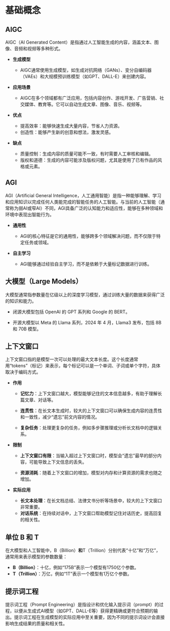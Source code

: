 # 基础概念

## AIGC

AIGC（AI Generated Content）是指通过人工智能生成的内容，涵盖文本、图像、音频和视频等多种形式。

- **生成模型**
  
  - AIGC通常使用生成模型，如生成对抗网络（GANs）、变分自编码器（VAEs）和大规模预训练模型（如GPT、DALL-E）来创建内容。

- **应用场景**
  
  - AIGC在多个领域都有广泛应用，包括内容创作、游戏开发、广告营销、社交媒体、教育等。它可以自动生成文章、图像、音乐、视频等。

- **优点**
  
  - 提高效率：能够快速生成大量内容，节省人力资源。
  - 创造性：能够产生新的创意和想法，激发灵感。

- **缺点**
  
  - 质量控制：生成内容的质量可能不一致，有时需要人工审核和编辑。
  - 版权和道德：生成的内容可能涉及版权问题，尤其是使用了已有作品的风格或元素。

## AGI

AGI（Artificial General Intelligence，人工通用智能）是指一种能够理解、学习和应用知识以完成任何人类能完成的智能任务的人工智能。与当前的人工智能（通常称为弱AI或窄AI）不同，AGI具备广泛的认知能力和适应性，能够在多种领域和环境中表现出智能行为。

- **通用性**
  
  - AGI的核心特征是它的通用性，能够跨多个领域解决问题，而不仅限于特定任务或领域。

- **自主学习**
  
  - AGI能够通过经验自主学习，而不是依赖于大量标记数据进行训练。

## 大模型（Large Models）

大模型通常指参数量在亿级以上的深度学习模型，通过训练大量的数据来获得广泛的知识和能力。

- 闭源大模型包括 OpenAI 的 GPT 系列和 Google 的 BERT。

- 开源大模型以 Meta 的 Llama 系列，2024 年 4 月，Llama3 发布，包括 8B和 70B 模型。

## 上下文窗口

上下文窗口指的是模型一次可以处理的最大文本长度。这个长度通常用“tokens”（标记）来表示，每个标记可以是一个单词、子词或单个字符，具体取决于编码方式。

- **作用**
  
  - **记忆力**：上下文窗口越大，模型能够记住的文本信息越多，有助于理解长篇文章、对话等。
  
  - **连贯性**：在长文本生成时，较大的上下文窗口可以确保生成内容的连贯性和一致性，减少“遗忘”前文内容的情况。
  
  - **复杂任务**：处理更复杂的任务，例如多步骤推理或分析长文档中的逻辑关系。

- **限制**
  
  - **上下文窗口有限**：当输入超过上下文窗口时，模型会“遗忘”最早的部分内容，可能导致上下文信息的丢失。
  
  - **资源消耗**：随着上下文窗口的增加，模型对内存和计算资源的需求也随之增加。

- **实际应用**
  
  - **长文本处理**：在长文档总结、法律文书分析等场景中，较大的上下文窗口非常重要。
  - **对话系统**：在持续对话中，上下文窗口帮助模型记住对话历史，提高回复的相关性。

## 单位 B 和 T

在大模型和人工智能中，B（Billion）**和**T（Trillion）分别代表“十亿”和“万亿”，通常用来表示模型的参数数量：

- **B（Billion）**：十亿，例如“175B”表示一个模型有1750亿个参数。
- **T（Trillion）**：万亿，例如“1T”表示一个模型有1万亿个参数。

## 提示词工程

提示词工程（Prompt Engineering）是指设计和优化输入提示词（prompt）的过程，以便从生成式AI模型（如GPT、DALL-E等）获得更精确或更符合预期的输出。提示词工程在生成模型的实际应用中至关重要，因为不同的提示词设计会直接影响生成结果的质量和相关性。
